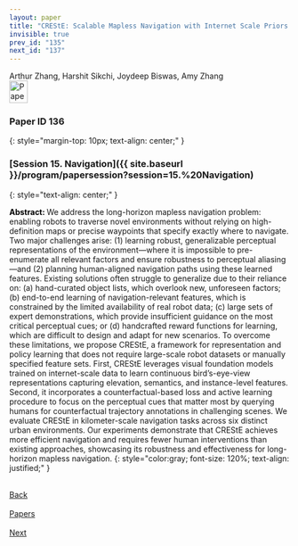 ```yaml
---
layout: paper
title: "CREStE: Scalable Mapless Navigation with Internet Scale Priors and Counterfactual Guidance"
invisible: true
prev_id: "135"
next_id: "137"
---
```

<div class="paper-authors">
  <div class="paper-author-box">
    <div class="paper-author-name">Arthur Zhang, Harshit Sikchi, Joydeep Biswas, Amy Zhang</div>
    <div class="paper-author-uni"></div>
  </div>
</div>

<div class="paper-pdf">
  <div>
    <a href="https://www.roboticsproceedings.org/rss21/p136.pdf" title="Download PDF" target="_blank">
      <img src="{{ site.baseurl }}/images/paper_link_cardinal_red.png" alt="Paper PDF" width="33" height="40" />
    </a>
  </div>
</div>

### Paper ID 136
{: style="margin-top: 10px; text-align: center;" }

### [Session 15. Navigation]({{ site.baseurl }}/program/papersession?session=15.%20Navigation)
{: style="text-align: center;" }

<b style="color: black;">Abstract: </b>We address the long-horizon mapless navigation problem: enabling robots to traverse novel environments without relying on high-definition maps or precise waypoints that specify exactly where to navigate. Two major challenges arise: (1) learning robust, generalizable perceptual representations of the environment—where it is impossible to pre-enumerate all relevant factors and ensure robustness to perceptual aliasing—and (2) planning human-aligned navigation paths using these learned features. Existing solutions often struggle to generalize due to their reliance on: (a) hand-curated object lists, which overlook new, unforeseen factors; (b) end-to-end learning of navigation-relevant features, which is constrained by the limited availability of real robot data; (c) large sets of expert demonstrations, which provide insufficient guidance on the most critical perceptual cues; or (d) handcrafted reward functions for learning, which are difficult to design and adapt for new scenarios. To overcome these limitations, we propose CREStE, a framework for representation and policy learning that does not require large-scale robot datasets or manually specified feature sets. First, CREStE  leverages visual foundation models trained on internet-scale data to learn continuous bird’s-eye-view representations capturing elevation, semantics, and instance-level features. Second, it incorporates a counterfactual-based loss and active learning procedure to focus on the perceptual cues that matter most by querying humans for counterfactual trajectory annotations in challenging scenes. We evaluate CREStE in kilometer-scale navigation tasks across six distinct urban environments. Our experiments demonstrate that CREStE achieves more efficient navigation and requires fewer human interventions than existing approaches, showcasing its robustness and effectiveness for long-horizon mapless navigation.
{: style="color:gray; font-size: 120%; text-align: justified;" }

<div class="paper-menu">
  <div class="paper-menu-inner">
    <a href="{{ site.baseurl }}/program/papers/135/" title="Previous Paper">
            <div class="paper-menu-icon">
                <i class="fa fa-chevron-left"></i><br>
                <span class="paper-menu-label">Back</span>
            </div>
        </a>
    <a href="{{ site.baseurl }}/program/papers" title="All Papers">
      <div class="paper-menu-icon">
        <i class="fa fa-list"></i><br>
        <span class="paper-menu-label">Papers</span>
      </div>
    </a>
    <a href="{{ site.baseurl }}/program/papers/137/" title="Next Paper">
            <div class="paper-menu-icon">
                <i class="fa fa-chevron-right"></i><br>
                <span class="paper-menu-label">Next</span>
            </div>
        </a>
  </div>
</div>
